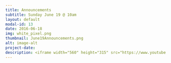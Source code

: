 ```yaml
---
title: Announcements
subtitle: Sunday June 19 @ 10am
layout: default
modal-id: 13
date: 2016-06-18
img: white_pixel.png
thumbnail: June19Announcements.png
alt: image-alt
project-date:
description: <iframe width="560" height="315" src="https://www.youtube.com/embed/tCh4K2e8KKw" frameborder="0" allowfullscreen></iframe>
---
```


